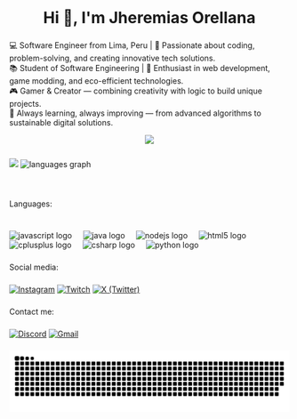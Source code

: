 <br clear="both">

<h1 align="center">Hi 👋, I'm Jheremias Orellana</h1>

###

<p align="left">
  💻 Software Engineer from Lima, Peru | 🎯 Passionate about coding, problem-solving, and creating innovative tech solutions.<br>
  📚 Student of Software Engineering | 🚀 Enthusiast in web development, game modding, and eco-efficient technologies.<br>
  🎮 Gamer & Creator — combining creativity with logic to build unique projects.<br>
  🌱 Always learning, always improving — from advanced algorithms to sustainable digital solutions.
</p>



<div align="center">
  <img src="https://visitor-badge.laobi.icu/badge?page_id=OrellanaJhermiasT.OrellanaJhermiasT&"  />
</div>


###

<div align="left">
  <img src="https://github-readme-stats.vercel.app/api?username=OrellanaJheremiasT&hide_title=false&hide_rank=false&show_icons=true&include_all_commits=true&count_private=true&disable_animations=false&theme=dracula&locale=en&hide_border=false&order=1"  />
  <img src="https://github-readme-stats.vercel.app/api/top-langs?username=OrellanaJheremiasT&locale=en&hide_title=false&layout=compact&card_width=320&langs_count=5&theme=dracula&hide_border=false&order=2" height="150" alt="languages graph"  />
</div>

###


<br clear="both">

<p align="left">Languages:</p>

###

<br clear="both">

<div align="left">
  <img src="https://cdn.jsdelivr.net/gh/devicons/devicon/icons/javascript/javascript-plain.svg" height="40" alt="javascript logo"  />
  <img width="12" />
  <img src="https://cdn.jsdelivr.net/gh/devicons/devicon/icons/java/java-original-wordmark.svg" height="40" alt="java logo"  />
  <img width="12" />
  <img src="https://cdn.jsdelivr.net/gh/devicons/devicon/icons/nodejs/nodejs-original.svg" height="40" alt="nodejs logo"  />
  <img width="12" />
  <img src="https://cdn.jsdelivr.net/gh/devicons/devicon/icons/html5/html5-original.svg" height="40" alt="html5 logo"  />
  <img width="12" />
  <img src="https://cdn.jsdelivr.net/gh/devicons/devicon/icons/cplusplus/cplusplus-original.svg" height="40" alt="cplusplus logo"  />
  <img width="12" />
  <img src="https://cdn.jsdelivr.net/gh/devicons/devicon/icons/csharp/csharp-original.svg" height="40" alt="csharp logo"  />
  <img width="12" />
  <img src="https://cdn.jsdelivr.net/gh/devicons/devicon/icons/python/python-original.svg" height="40" alt="python logo"  />
</div>

###

<p align="left">Social media:</p>

###

[![Instagram](https://img.shields.io/badge/Instagram-%23E4405F.svg?logo=Instagram&logoColor=white)](https://www.instagram.com/orejhz)
[![Twitch](https://img.shields.io/badge/Twitch-%239146FF.svg?logo=Twitch&logoColor=white)](https://www.twitch.tv/d4rkrain)
[![X (Twitter)](https://img.shields.io/badge/X-%23000000.svg?logo=X&logoColor=white)](https://x.com/D4rkr4inTtv)

</div>

###

<p align="left">Contact me:</p>

###

 [![Discord](https://img.shields.io/badge/Discord-%235865F2.svg?logo=discord&logoColor=white)](https://discordapp.com/users/d4rkrain)
 [![Gmail](https://img.shields.io/badge/Gmail-D14836?logo=gmail&logoColor=white)](mailto:orellanajheremiast@gmail.com)
</div>

###

<img src="https://raw.githubusercontent.com/platane/platane/output/github-contribution-grid-snake-dark.svg" />

###
